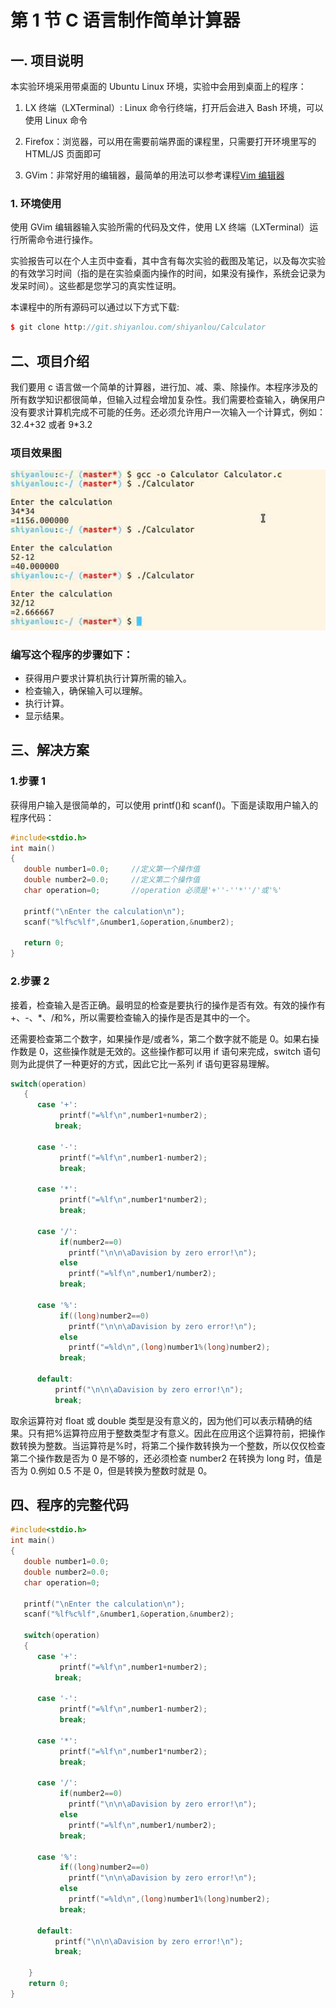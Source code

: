 # 第 1 节 C 语言制作简单计算器

## 一. 项目说明

本实验环境采用带桌面的 Ubuntu Linux 环境，实验中会用到桌面上的程序：

1.  LX 终端（LXTerminal）: Linux 命令行终端，打开后会进入 Bash 环境，可以使用 Linux 命令

2.  Firefox：浏览器，可以用在需要前端界面的课程里，只需要打开环境里写的 HTML/JS 页面即可

3.  GVim：非常好用的编辑器，最简单的用法可以参考课程[Vim 编辑器](http://www.shiyanlou.com/courses/2)

### 1\. 环境使用

使用 GVim 编辑器输入实验所需的代码及文件，使用 LX 终端（LXTerminal）运行所需命令进行操作。

实验报告可以在个人主页中查看，其中含有每次实验的截图及笔记，以及每次实验的有效学习时间（指的是在实验桌面内操作的时间，如果没有操作，系统会记录为发呆时间）。这些都是您学习的真实性证明。

本课程中的所有源码可以通过以下方式下载:

```cpp
$ git clone http://git.shiyanlou.com/shiyanlou/Calculator 
```

## 二、项目介绍

我们要用 c 语言做一个简单的计算器，进行加、减、乘、除操作。本程序涉及的所有数学知识都很简单，但输入过程会增加复杂性。我们需要检查输入，确保用户没有要求计算机完成不可能的任务。还必须允许用户一次输入一个计算式，例如： 32.4+32 或者 9*3.2

### 项目效果图

![Alt text](img/Calculation.jpg)

### 编写这个程序的步骤如下：

*   获得用户要求计算机执行计算所需的输入。
*   检查输入，确保输入可以理解。
*   执行计算。
*   显示结果。

## 三、解决方案

### 1.步骤 1

获得用户输入是很简单的，可以使用 printf()和 scanf()。下面是读取用户输入的程序代码：

```cpp
#include<stdio.h>
int main()
{
   double number1=0.0;     //定义第一个操作值
   double number2=0.0;     //定义第二个操作值
   char operation=0;       //operation 必须是'+''-''*''/'或'%'

   printf("\nEnter the calculation\n");
   scanf("%lf%c%lf",&number1,&operation,&number2);

   return 0;  
} 
```

### 2.步骤 2

接着，检查输入是否正确。最明显的检查是要执行的操作是否有效。有效的操作有+、-、*、/和%，所以需要检查输入的操作是否是其中的一个。

还需要检查第二个数字，如果操作是/或者%，第二个数字就不能是 0。如果右操作数是 0，这些操作就是无效的。这些操作都可以用 if 语句来完成，switch 语句则为此提供了一种更好的方式，因此它比一系列 if 语句更容易理解。

```cpp
switch(operation)
   {
      case '+':
           printf("=%lf\n",number1+number2);
          break;

      case '-':
           printf("=%lf\n",number1-number2);
           break;

      case '*':
           printf("=%lf\n",number1*number2);
           break;

      case '/':
           if(number2==0)
             printf("\n\n\aDavision by zero error!\n");
           else
             printf("=%lf\n",number1/number2);
           break;

      case '%':
           if((long)number2==0)  
             printf("\n\n\aDavision by zero error!\n"); 
           else
             printf("=%ld\n",(long)number1%(long)number2);      
           break;

      default:
          printf("\n\n\aDavision by zero error!\n");
          break; 
```

取余运算符对 float 或 double 类型是没有意义的，因为他们可以表示精确的结果。只有把%运算符应用于整数类型才有意义。因此在应用这个运算符前，把操作数转换为整数。当运算符是%时，将第二个操作数转换为一个整数，所以仅仅检查第二个操作数是否为 0 是不够的，还必须检查 number2 在转换为 long 时，值是否为 0.例如 0.5 不是 0，但是转换为整数时就是 0。

## 四、程序的完整代码

```cpp
#include<stdio.h>
int main()
{
   double number1=0.0;
   double number2=0.0;
   char operation=0;

   printf("\nEnter the calculation\n");
   scanf("%lf%c%lf",&number1,&operation,&number2);

   switch(operation)
   {
      case '+':
           printf("=%lf\n",number1+number2);
          break;

      case '-':
           printf("=%lf\n",number1-number2);
           break;

      case '*':
           printf("=%lf\n",number1*number2);
           break;

      case '/':
           if(number2==0)
             printf("\n\n\aDavision by zero error!\n");
           else
             printf("=%lf\n",number1/number2);
           break;

      case '%':
           if((long)number2==0)  
             printf("\n\n\aDavision by zero error!\n"); 
           else
             printf("=%ld\n",(long)number1%(long)number2);      
           break;

      default:
          printf("\n\n\aDavision by zero error!\n");
          break;          

    }
    return 0;
} 
```